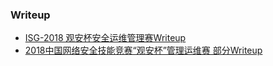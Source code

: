 ### Writeup

- [ISG-2018 观安杯安全运维管理赛Writeup](https://mp.weixin.qq.com/s/H3a0w56NR5yq9y_vsIIF2A) 
- [2018中国网络安全技能竞赛“观安杯”管理运维赛 部分Writeup](http://ctfdog.com/ctf/isg2018-writeup/) 